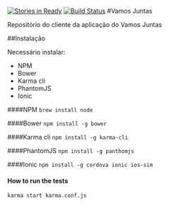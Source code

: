[![Stories in Ready](https://badge.waffle.io/VamosJuntas/vamosjuntas.png?label=ready&title=Ready)](https://waffle.io/VamosJuntas/vamosjuntas)
[![Build Status](https://snap-ci.com/VamosJuntas/vamosjuntas/branch/master/build_image)](https://snap-ci.com/VamosJuntas/vamosjuntas/branch/master)
#Vamos Juntas

Repositório do cliente da aplicação do Vamos Juntas


##Instalação

Necessário instalar:

* NPM
* Bower
* Karma cli
* PhantomJS
* Ionic

####NPM
`brew install node`

####Bower
`npm install -g bower`

####Karma cli
`npm install -g karma-cli`

####PhantomJS
`npm install -g panthomjs`

####Ionic
`npm install -g cordova ionic ios-sim`

#### How to run the tests

`karma start karma.conf.js`
